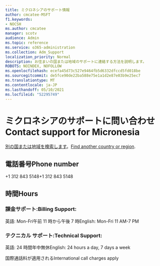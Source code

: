 ```yaml
---
title: ミクロネシアのサポート情報
author: cmcatee-MSFT
f1.keywords:
- NOCSH
ms.author: cmcatee
manager: scotv
audience: Admin
ms.topic: reference
ms.service: o365-administration
ms.collection: Adm_Support
localization_priority: Normal
description: お住まいの国または地域のサポートに連絡する方法を説明します。
ROBOTS: NOINDEX, NOFOLLOW
ms.openlocfilehash: ecefa45d73c527e9464fb5d6332dfccd5fd018be
ms.sourcegitcommit: de5fce90de22ba588e75e1a1d2e87e03b9e25ec7
ms.translationtype: MT
ms.contentlocale: ja-JP
ms.lasthandoff: 05/10/2021
ms.locfileid: "52295749"
---
```

# <a name="contact-support-for-micronesia"></a><span data-ttu-id="6c3c3-103">ミクロネシアのサポートに問い合わせ</span><span class="sxs-lookup"><span data-stu-id="6c3c3-103">Contact support for Micronesia</span></span>

<span data-ttu-id="6c3c3-104">[別の国または地域を検索します](../../business-video/get-help-support.md)。</span><span class="sxs-lookup"><span data-stu-id="6c3c3-104">[Find another country or region](../../business-video/get-help-support.md).</span></span>

## <a name="phone-number"></a><span data-ttu-id="6c3c3-105">電話番号</span><span class="sxs-lookup"><span data-stu-id="6c3c3-105">Phone number</span></span>
<span data-ttu-id="6c3c3-106">+1 312 843 5148</span><span class="sxs-lookup"><span data-stu-id="6c3c3-106">+1 312 843 5148</span></span>

## <a name="hours"></a><span data-ttu-id="6c3c3-107">時間</span><span class="sxs-lookup"><span data-stu-id="6c3c3-107">Hours</span></span>
### <a name="billing-support"></a><span data-ttu-id="6c3c3-108">課金サポート:</span><span class="sxs-lookup"><span data-stu-id="6c3c3-108">Billing Support:</span></span>

<span data-ttu-id="6c3c3-109">英語: Mon-Fri午前 11 時から午後 7 時</span><span class="sxs-lookup"><span data-stu-id="6c3c3-109">English: Mon-Fri 11 AM-7 PM</span></span>

### <a name="technical-support"></a><span data-ttu-id="6c3c3-110">テクニカル サポート:</span><span class="sxs-lookup"><span data-stu-id="6c3c3-110">Technical Support:</span></span>

<span data-ttu-id="6c3c3-111">英語: 24 時間年中無休</span><span class="sxs-lookup"><span data-stu-id="6c3c3-111">English: 24 hours a day, 7 days a week</span></span>

<span data-ttu-id="6c3c3-112">国際通話料が適用される</span><span class="sxs-lookup"><span data-stu-id="6c3c3-112">International call charges apply</span></span>
